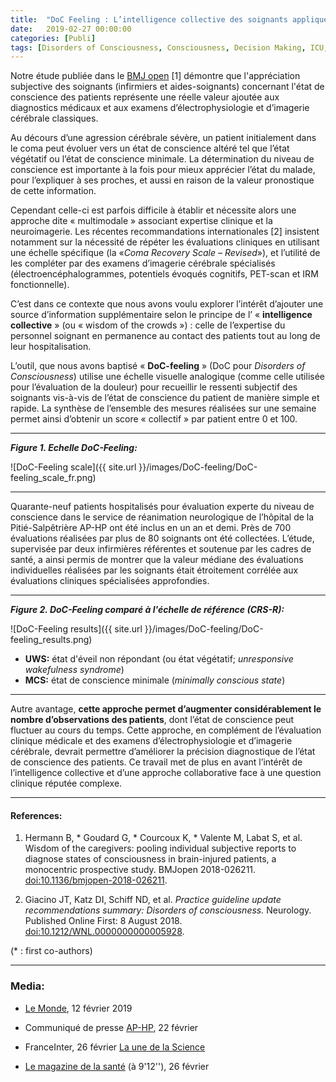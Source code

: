 ```yaml
---
title:  "DoC Feeling : L’intelligence collective des soignants appliquée au diagnostic des états de conscience altérée"
date:   2019-02-27 00:00:00
categories: [Publi]
tags: [Disorders of Consciousness, Consciousness, Decision Making, ICU, MyPublications]
---
```


Notre étude publiée dans le [BMJ open](https://bmjopen.bmj.com/content/9/2/e026211) [1] démontre que l'appréciation subjective des soignants (infirmiers et aides-soignants) concernant l'état de conscience des patients représente une réelle valeur ajoutée aux diagnostics médicaux et aux examens d’électrophysiologie et d’imagerie cérébrale classiques.

Au décours d’une agression cérébrale sévère, un patient initialement dans le coma peut évoluer vers un état de conscience altéré tel que l’état végétatif ou l’état de conscience minimale. La détermination du niveau de conscience est importante à la fois pour mieux apprécier l’état du malade, pour l’expliquer à ses proches, et aussi en raison de la valeur pronostique de cette information.

Cependant celle-ci est parfois difficile à établir et nécessite alors une approche dite « multimodale » associant expertise clinique et la neuroimagerie. Les récentes recommandations internationales [2] insistent notamment sur la nécessité de répéter les évaluations cliniques en utilisant une échelle spécifique (la «*Coma Recovery Scale – Revised*»), et l’utilité de les compléter par des examens d’imagerie cérébrale spécialisés (électroencéphalogrammes, potentiels évoqués cognitifs, PET-scan et IRM fonctionnelle).

C’est dans ce contexte que nous avons voulu explorer l’intérêt d’ajouter une source d’information supplémentaire selon le principe de l’ « **intelligence collective** » (ou « wisdom of the crowds ») : celle de l’expertise du personnel soignant en permanence au contact des patients tout au long de leur hospitalisation.

L’outil, que nous avons baptisé « **DoC-feeling** » (DoC pour *Disorders of Consciousness*) utilise une échelle visuelle analogique (comme celle utilisée pour l’évaluation de la douleur) pour recueillir le ressenti subjectif des soignants vis-à-vis de l’état de conscience du patient de manière simple et rapide. La synthèse de l’ensemble des mesures réalisées sur une semaine permet ainsi d’obtenir un score « collectif » par patient entre 0 et 100.

___
***Figure 1. Echelle DoC-Feeling:***   

![DoC-Feeling scale]({{ site.url }}/images/DoC-feeling/DoC-feeling_scale_fr.png)

---

Quarante-neuf patients hospitalisés pour évaluation experte du niveau de conscience dans le service de réanimation neurologique de l’hôpital de la Pitié-Salpêtrière AP-HP ont été inclus en un an et demi. Près de 700 évaluations réalisées par plus de 80 soignants ont été collectées. L’étude, supervisée par deux infirmières référentes et soutenue par les cadres de santé, a ainsi permis de montrer que la valeur médiane des évaluations individuelles réalisées par les soignants était étroitement corrélée aux évaluations cliniques spécialisées approfondies.

___
***Figure 2. DoC-Feeling comparé à l'échelle de référence (CRS-R):***   

![DoC-Feeling results]({{ site.url }}/images/DoC-feeling/DoC-feeling_results.png)


* **UWS:** état d'éveil non répondant (ou état végétatif; *unresponsive wakefulness syndrome*)
* **MCS:** état de conscience minimale (*minimally conscious state*)

---

Autre avantage, **cette approche permet d’augmenter considérablement le nombre d’observations des patients**, dont l’état de conscience peut fluctuer au cours du temps.
Cette approche, en complément de l’évaluation clinique médicale et des examens d’électrophysiologie et d’imagerie cérébrale, devrait permettre d’améliorer la précision diagnostique de l’état de conscience des patients. Ce travail met de plus en avant l’intérêt de l’intelligence collective et d’une approche collaborative face à une question clinique réputée complexe.


---
#### **References:**
1. Hermann B, * Goudard G, * Courcoux K, * Valente M, Labat S, et al. Wisdom of the caregivers: pooling individual subjective reports to diagnose states of consciousness in brain-injured patients, a monocentric prospective study. BMJopen 2018-026211. [doi:10.1136/bmjopen-2018-026211](http://dx.doi.org/10.1136/bmjopen-2018-026211).

2. Giacino JT, Katz DI, Schiff ND, et al. *Practice guideline update recommendations summary: Disorders of consciousness.* Neurology. Published Online First: 8 August 2018. [doi:10.1212/WNL.0000000000005928](https://doi.org/10.1212/WNL.0000000000005928).

(* : first co-authors)

<script type="text/javascript">
  reddit_url = "http://dx.doi.org/10.1136/bmjopen-2018-026211";
  reddit_title = "‘Wisdom of the caregivers: pooling individual subjective reports to diagnose states of consciousness in brain-injured patients, a monocentric prospective study";
  reddit_newwindow='1';
</script>
<script type="text/javascript" src="//www.redditstatic.com/button/button3.js"></script>

<script type='text/javascript' src='https://d1bxh8uas1mnw7.cloudfront.net/assets/embed.js'></script>
<div data-badge-popover="right" class='altmetric-embed' data-badge-type='donut' data-hide-less-than='1' data-doi="/10.1136/bmjopen-2018-026211"></div>



____
### Media:

* [Le Monde](https://www.lemonde.fr/sciences/article/2019/02/12/la-conscience-dans-tous-ses-etats_5422453_1650684.html), 12 février 2019

* Communiqué de presse [AP-HP](https://aphp.fr/contenu/doc-feeling-lexpertise-des-soignants-contribue-ameliorer-le-diagnostic-des-patients-en-etat), 22 février

* FranceInter, 26 février [La une de la Science](https://www.franceinter.fr/emissions/la-une-de-la-science/la-une-de-la-science-26-fevrier-2019)

* [Le magazine de la santé](https://www.allodocteurs.fr/emissions/le-magazine-de-la-sante/le-magazine-de-la-sante-du-26-02-2019_27156.html) (à 9'12''), 26 février
